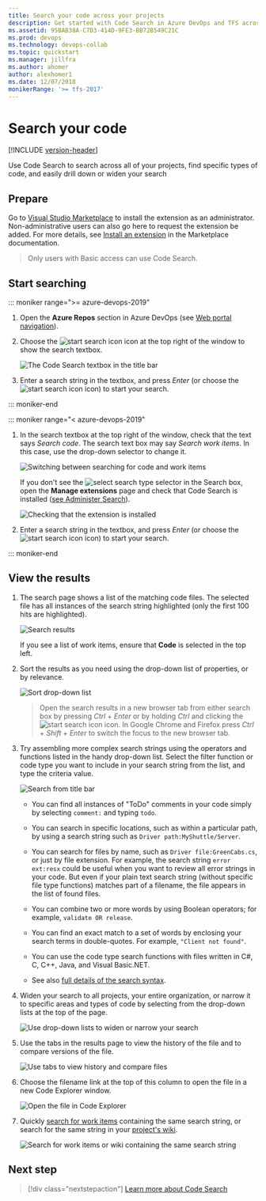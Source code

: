 ```yaml
---
title: Search your code across your projects
description: Get started with Code Search in Azure DevOps and TFS across all your projects to debug and manage your codebases
ms.assetid: 95BAB38A-C7D3-414D-9FE3-BB72B549C21C
ms.prod: devops
ms.technology: devops-collab
ms.topic: quickstart
ms.manager: jillfra
ms.author: ahomer
author: alexhomer1
ms.date: 12/07/2018
monikerRange: '>= tfs-2017'
---
```


# Search your code

[!INCLUDE [version-header](../../_shared/version-tfs-2017-through-vsts.md)]

Use Code Search to search across all of your projects, find specific types of code,
and easily drill down or widen your search

## Prepare

Go to [Visual Studio Marketplace](http://go.microsoft.com/fwlink/?LinkId=703823&clcid=0x409)
to install the extension as an administrator.
Non-administrative users can also go here to request the extension be added. 
For more details, see [Install an extension](../../marketplace/install-extension.md#install-extension) in the Marketplace documentation.

> Only users with Basic access can use Code Search.

## Start searching

::: moniker range=">= azure-devops-2019"  

1. Open the **Azure Repos** section in Azure DevOps (see [Web portal navigation](../navigation/index.md)).

1. Choose the ![start search icon](_img/_shared/start-search-icon-new.png) icon at the top right of the window to show the search textbox.

   ![The Code Search textbox in the title bar](_img/code-search-get-started/title-bar-search-box-empty-new.png)    

1. Enter a search string in the textbox, and press _Enter_ (or choose the 
   ![start search icon](_img/_shared/start-search-icon-new.png) icon) to start your search. 

::: moniker-end

::: moniker range="< azure-devops-2019"  

1. In the search textbox at the top right of the window, check that the text says
   _Search code_. The search text box may say _Search work items_. In this case, use the drop-down selector to change it.

   ![Switching between searching for code and work items](_img/code-search-get-started/title-bar-search-box-empty-outlined.png)

   If you don't see the ![select search type](_img/_shared/search-select-type-icon.png)
   selector in the Search box, open the **Manage extensions** page 
   and check that Code Search is installed ([see Administer Search](administration.md)).

   ![Checking that the extension is installed](_img/_shared/goto-marketplace.png)

1. Enter a search string in the textbox, and press _Enter_ (or choose the 
   ![start search icon](_img/_shared/start-search-icon.png) icon) to start your search.

::: moniker-end

## View the results

1. The search page shows a list of the matching code files. The selected file has all
   instances of the search string highlighted (only the first 100 hits are highlighted). 

   ![Search results](_img/code-search-get-started/search-results-01.png)

   If you see a list of work items, ensure that **Code** is selected in the top left.

1. Sort the results as you need using the drop-down list of properties, or by relevance.

   ![Sort drop-down list](_img/code-search-get-started/sort-order.png)    

   > Open the search results in a new browser tab from either search box by
   pressing _Ctrl_ + _Enter_ or by holding _Ctrl_ and clicking  the
   ![start search icon](_img/_shared/start-search-icon-new.png) icon.
   In Google Chrome and Firefox press _Ctrl_ + _Shift_ + _Enter_ to switch the focus
   to the new browser tab.

1. Try assembling more complex search strings using the operators and functions listed in the handy 
   drop-down list. Select the filter function or code type you want to include in your search string from the
   list, and type the criteria value.

   ![Search from title bar](_img/code-search-get-started/title-bar-search-functionlist.png)    

   * You can find all instances of "ToDo" comments in your code simply by selecting `comment:` and typing `todo`. 

   * You can search in specific locations, such as within a particular path, by using a search string such as `Driver path:MyShuttle/Server`. 

   * You can search for files by name, such as `Driver file:GreenCabs.cs`, or just by file extension. For example, the search string 
    `error ext:resx` could be useful when you want to review all error strings in your code. 
    But even if your plain text search string (without specific file type functions) 
    matches part of a filename, the file appears in the list of found files.

   * You can combine two or more words by using Boolean operators; for example, `validate OR release`.

   * You can find an exact match to a set of words by enclosing your search terms in double-quotes. For example, `"Client not found"`. 

   * You can use the code type search functions with files written in C#, C, C++, Java, and Visual Basic.NET.

   * See also [full details of the search syntax](advanced-code-search-syntax.md#syntaxdetails). 

1. Widen your search to all projects, your entire organization, or narrow it to specific areas and types of code
   by selecting from the drop-down lists at the top of the page.

   ![Use drop-down lists to widen or narrow your search](_img/code-search-get-started/select-projects.png)

1. Use the tabs in the results page to view the history of the file and to compare versions of the file.

   ![Use tabs to view history and compare files](_img/code-search-get-started/compare-tab.png)

1. Choose the filename link at the top of this column to open the file in a new Code Explorer window.

   ![Open the file in Code Explorer](_img/code-search-get-started/open-in-code-explorer.png)

1. Quickly [search for work items](work-item-search.md) containing the same search string, or search for the same string in your [project's wiki](../wiki/search-wiki.md).

   ![Search for work items or wiki containing the same search string](_img/code-search-get-started/open-workitem.png)
 
## Next step

> [!div class="nextstepaction"]
> [Learn more about Code Search](advanced-code-search-syntax.md)
